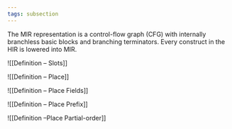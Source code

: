 ```yaml
---
tags: subsection
---
```


The MIR representation is a control-flow graph (CFG) with internally branchless basic blocks and branching terminators. Every construct in the HIR is lowered into MIR.

![[Definition – Slots]]

![[Definition – Place]]

![[Definition – Place Fields]]

![[Definition – Place Prefix]]

![[Definition –Place Partial-order]]